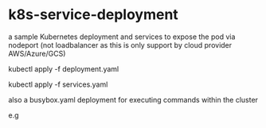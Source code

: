 # k8s-service-deployment

 a sample Kubernetes deployment and services to expose the pod via nodeport (not loadbalancer as this is only support by cloud provider AWS/Azure/GCS)

kubectl apply -f deployment.yaml

kubectl apply -f services.yaml

also a busybox.yaml deployment for executing commands within the cluster

e.g 

